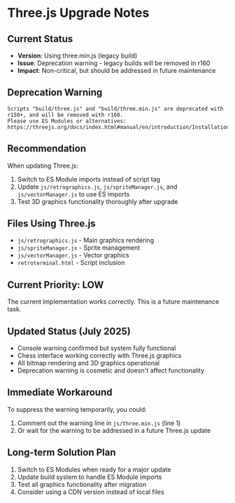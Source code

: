 # Three.js Upgrade Notes

## Current Status
- **Version**: Using three.min.js (legacy build)
- **Issue**: Deprecation warning - legacy builds will be removed in r160
- **Impact**: Non-critical, but should be addressed in future maintenance

## Deprecation Warning
```
Scripts "build/three.js" and "build/three.min.js" are deprecated with r150+, and will be removed with r160. 
Please use ES Modules or alternatives: https://threejs.org/docs/index.html#manual/en/introduction/Installation
```

## Recommendation
When updating Three.js:
1. Switch to ES Module imports instead of script tag
2. Update `js/retrographics.js`, `js/spriteManager.js`, and `js/vectorManager.js` to use ES imports
3. Test 3D graphics functionality thoroughly after upgrade

## Files Using Three.js
- `js/retrographics.js` - Main graphics rendering
- `js/spriteManager.js` - Sprite management
- `js/vectorManager.js` - Vector graphics
- `retroterminal.html` - Script inclusion

## Current Priority: LOW
The current implementation works correctly. This is a future maintenance task.

## Updated Status (July 2025)
- Console warning confirmed but system fully functional
- Chess interface working correctly with Three.js graphics
- All bitmap rendering and 3D graphics operational
- Deprecation warning is cosmetic and doesn't affect functionality

## Immediate Workaround
To suppress the warning temporarily, you could:
1. Comment out the warning line in `js/three.min.js` (line 1)
2. Or wait for the warning to be addressed in a future Three.js update

## Long-term Solution Plan
1. Switch to ES Modules when ready for a major update
2. Update build system to handle ES Module imports
3. Test all graphics functionality after migration
4. Consider using a CDN version instead of local files
